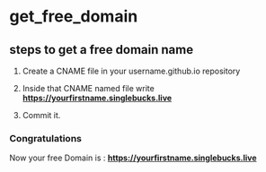# get_free_domain

## steps to get a free domain name

1. Create a CNAME file in your username.github.io repository

2. Inside that CNAME named file write **https://yourfirstname.singlebucks.live**

3. Commit it. 

### Congratulations

Now your free Domain is : **https://yourfirstname.singlebucks.live**



